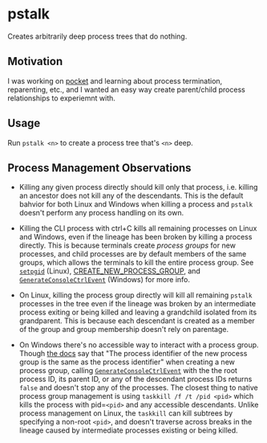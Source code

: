 # pstalk

Creates arbitrarily deep process trees that do nothing.

## Motivation

I was working on [pocket][pocket] and learning about process termination, reparenting, etc., and I wanted an easy way create parent/child process relationships to experiemnt with.

## Usage

Run `pstalk <n>` to create a process tree that's `<n>` deep.

## Process Management Observations

- Killing any given process directly should kill only that process, i.e. killing an ancestor does not kill any of the descendants. This is the default bahvior for both Linux and Windows when killing a process and `pstalk` doesn't perform any process handling on its own.

- Killing the CLI process with ctrl+C kills all remaining processes on Linux and Windows, even if the lineage has been broken by killing a process directly. This is because terminals create _process groups_ for new processes, and child processes are by default members of the same groups, which allows the terminals to kill the entire process group. See [`setpgid`][setpgid] (Linux), [CREATE_NEW_PROCESS_GROUP][create-new-process-group], and [`GenerateConsoleCtrlEvent`][generateconsolectrlevent] (Windows) for more info.

- On Linux, killing the process group directly will kill all remaining `pstalk` processes in the tree even if the lineage was broken by an intermediate process exiting or being killed and leaving a grandchild isolated from its grandparent. This is because each descendant is created as a member of the group and group membership doesn't rely on parentage.

- On Windows there's no accessible way to interact with a process group. Though [the docs][create-new-process-group] say that "The process identifier of the new process group is the same as the process identifier" when creating a new process group, calling [`GenerateConsoleCtrlEvent`][generateconsolectrlevent] with the the root process ID, its parent ID, or any of the descendant process IDs returns `false` and doesn't stop any of the processes. The closest thing to native process group management is using `taskkill /f /t /pid <pid>` which kills the process with pid=`<pid>` and any accessible descendants. Unlike process management on Linux, the `taskkill` can kill subtrees by specifying a non-root `<pid>`, and doesn't traverse across breaks in the lineage caused by intermediate processes existing or being killed.

[create-new-process-group]: https://learn.microsoft.com/en-us/windows/win32/procthread/process-creation-flags

[generateconsolectrlevent]: https://learn.microsoft.com/en-us/windows/console/generateconsolectrlevent

[pocket]: https://github.com/ttd2089/pocket

[setpgid]: https://man7.org/linux/man-pages/man2/setpgid.2.html
